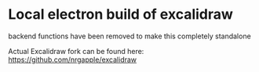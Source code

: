 # Local electron build of excalidraw

backend functions have been removed to make this completely standalone

Actual Excalidraw fork can be found here: https://github.com/nrgapple/excalidraw
